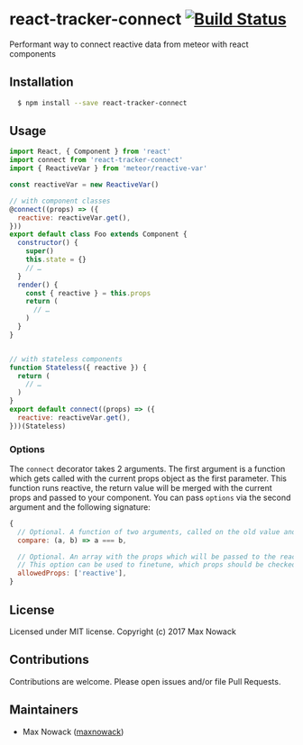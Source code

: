 # react-tracker-connect [![Build Status](https://travis-ci.org/maxnowack/react-tracker-connect.svg?branch=master)](https://travis-ci.org/maxnowack/react-tracker-connect)
Performant way to connect reactive data from meteor with react components

## Installation
````bash
  $ npm install --save react-tracker-connect
````

## Usage

````js
import React, { Component } from 'react'
import connect from 'react-tracker-connect'
import { ReactiveVar } from 'meteor/reactive-var'

const reactiveVar = new ReactiveVar()

// with component classes
@connect((props) => ({
  reactive: reactiveVar.get(),
}))
export default class Foo extends Component {
  constructor() {
    super()
    this.state = {}
    // …
  }
  render() {
    const { reactive } = this.props
    return (
      // …
    )
  }
}


// with stateless components
function Stateless({ reactive }) {
  return (
    // …
  )
}
export default connect((props) => ({
  reactive: reactiveVar.get(),
}))(Stateless)
````

### Options
The `connect` decorator takes 2 arguments. The first argument is a function which gets called with the current props object as the first parameter. This function runs reactive, the return value will be merged with the current props and passed to your component.
You can pass `options` via the second argument and the following signature:
````js
{
  // Optional. A function of two arguments, called on the old value and the new value whenever a prop was updated.
  compare: (a, b) => a === b,

  // Optional. An array with the props which will be passed to the reactive function.
  // This option can be used to finetune, which props should be checked if they've changed.
  allowedProps: ['reactive'],
}
````

## License
Licensed under MIT license. Copyright (c) 2017 Max Nowack

## Contributions
Contributions are welcome. Please open issues and/or file Pull Requests.

## Maintainers
- Max Nowack ([maxnowack](https://github.com/maxnowack))
